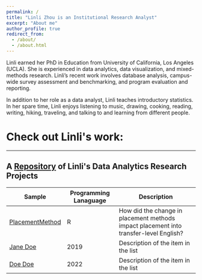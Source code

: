 ```yaml
---
permalink: /
title: "Linli Zhou is an Institutional Research Analyst"
excerpt: "About me"
author_profile: true
redirect_from: 
  - /about/
  - /about.html
---
```


Linli earned her PhD in Education from University of California, Los Angeles (UCLA). She is experienced in data analytics, data visualization, and mixed-methods research. Linli’s recent work involves database analysis, campus-wide survey assessment and benchmarking, and program evaluation and reporting.

In addition to her role as a data analyst, Linli teaches introductory statistics. In her spare time, Linli enjoys listening to music, drawing, cooking, reading, writing, hiking, traveling, and talking to and learning from different people.

# Check out Linli's work:
------

## A [Repository](https://github.com/ZhouLinli/IR-Projects) of Linli's Data Analytics Research Projects


| Sample            | Programming Lanaguage   | Description                                                             |
| --------         | ------ | ------------------------------------------------------------ |
| [PlacementMethod](https://github.com/ZhouLinli/IR-Projects/blob/main/Data%20Reporting/AggregateData.Viz.md)    | R   | How did the change in placement methods impact placement into transfer-level English?                          |
| [Jane Doe](#)    | 2019   | Description of the item in the list                          |
| [Doe Doe](#)     | 2022   | Description of the item in the list                          |



<!--**[RPubs: Coding/Programming](https://rpubs.com/llz1722)**
<!--**[Tableau: Data visualization](https://tinyurl.com/LinlisTableau)**



<!--**[Publication](https://tinyurl.com/LinliScholar)**
<!--[Resume](https://www.linkedin.com/in/linlizhou/)

<!--[Blog(Chinese)](https://tinyurl.com/LinliDataScienceBlog)-->
<!--[Blog(English)](https://medium.com/@linlizhou.fm)
<!-- [Youtube](https://tinyurl.com/LinliYoutube) -->
